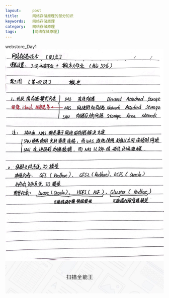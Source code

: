 ```yaml
---
layout:     post
title:      网络存储原理的部分知识
keywords:   网络存储原理
category:   网络存储原理
tags:		[网络存储原理]
---
```

webstore_Day1
![](/images/images/webstore/1.jpg)
